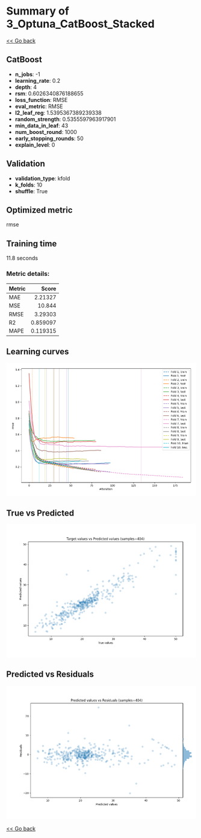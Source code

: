 # Summary of 3_Optuna_CatBoost_Stacked

[<< Go back](../README.md)


## CatBoost
- **n_jobs**: -1
- **learning_rate**: 0.2
- **depth**: 4
- **rsm**: 0.6026340876188655
- **loss_function**: RMSE
- **eval_metric**: RMSE
- **l2_leaf_reg**: 1.5395367389239338
- **random_strength**: 0.5355597963917901
- **min_data_in_leaf**: 43
- **num_boost_round**: 1000
- **early_stopping_rounds**: 50
- **explain_level**: 0

## Validation
 - **validation_type**: kfold
 - **k_folds**: 10
 - **shuffle**: True

## Optimized metric
rmse

## Training time

11.8 seconds

### Metric details:
| Metric   |     Score |
|:---------|----------:|
| MAE      |  2.21327  |
| MSE      | 10.844    |
| RMSE     |  3.29303  |
| R2       |  0.859097 |
| MAPE     |  0.119315 |



## Learning curves
![Learning curves](learning_curves.png)
## True vs Predicted

![True vs Predicted](true_vs_predicted.png)


## Predicted vs Residuals

![Predicted vs Residuals](predicted_vs_residuals.png)



[<< Go back](../README.md)

